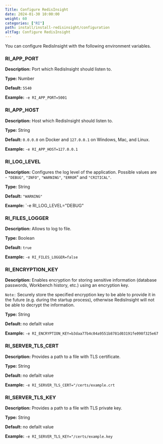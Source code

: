 ```yaml
---
Title: Configure RedisInsight
date: 2024-01-30 10:00:00
weight: 60
categories: ["RI"]
path: install/install-redisinsight/configuration
altTag: Configure RedisInsight
---
```

You can configure RedisInsight with the following environment variables.


### RI_APP_PORT

**Description:** Port which RedisInsight should listen to.

**Type:** Number

**Default:** `5540`

**Example:** `-e RI_APP_PORT=5001`

### RI_APP_HOST

**Description:** Host which RedisInsight should listen to.

**Type:** String

**Default:** `0.0.0.0` on Docker and `127.0.0.1` on Windows, Mac, and Linux.

**Example:** `-e RI_APP_HOST=127.0.0.1`

### RI_LOG_LEVEL

**Description:** Configures the log level of the application. Possible values are - `"DEBUG"`, `"INFO"`, `"WARNING"`, `"ERROR`" and `"CRITICAL"`.

**Type:** String

**Default:** `"WARNING"`

**Example:** `-e RI_LOG_LEVEL="DEBUG"

### RI_FILES_LOGGER

**Description:** Allows to log to file.

**Type:** Boolean

**Default:** `true`

**Example:** `-e RI_FILES_LOGGER=false`

### RI_ENCRYPTION_KEY

**Description:** Enables encryption for storing sensitive information (database passwords, Workbench history, etc.) using an encryption key. <p> `Note:` Securely store the specified encryption key to be able to provide it in the future (e.g. during the startup process), otherwise RedisInsight will not be able to decrypt the information.

**Type:** String

**Default:** no defailt value

**Example:** `-e RI_ENCRYPTION_KEY=b3daa77b4c04a9551b8781d03191fe098f325e67`

### RI_SERVER_TLS_CERT

**Description:** Provides a path to a file with TLS certificate.

**Type:** String

**Default:** no defailt value

**Example:** `-e RI_SERVER_TLS_CERT="/certs/example.crt`

### RI_SERVER_TLS_KEY

**Description:** Provides a path to a file with TLS private key.

**Type:** String

**Default:** no defailt value

**Example:** `-e RI_SERVER_TLS_KEY="/certs/example.key`
